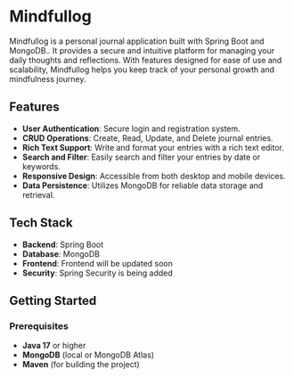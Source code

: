# Mindfullog

Mindfullog is a personal journal application built with Spring Boot and MongoDB.. It provides a secure and intuitive platform for managing your daily thoughts and reflections. With features designed for ease of use and scalability, Mindfullog helps you keep track of your personal growth and mindfulness journey.

## Features

- **User Authentication**: Secure login and registration system.
- **CRUD Operations**: Create, Read, Update, and Delete journal entries.
- **Rich Text Support**: Write and format your entries with a rich text editor.
- **Search and Filter**: Easily search and filter your entries by date or keywords.
- **Responsive Design**: Accessible from both desktop and mobile devices.
- **Data Persistence**: Utilizes MongoDB for reliable data storage and retrieval.

## Tech Stack

- **Backend**: Spring Boot
- **Database**: MongoDB
- **Frontend**: Frontend will be updated soon
- **Security**: Spring Security is being added

## Getting Started

### Prerequisites

- **Java 17** or higher
- **MongoDB** (local or MongoDB Atlas)
- **Maven** (for building the project)

